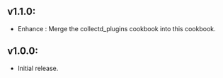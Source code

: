 ## v1.1.0:

* Enhance : Merge the collectd_plugins cookbook into this cookbook.

## v1.0.0:

* Initial release.
